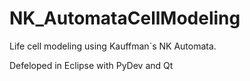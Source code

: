 NK_AutomataCellModeling
=======================

Life cell modeling using Kauffman`s NK Automata.

Defeloped in Eclipse with PyDev and Qt
